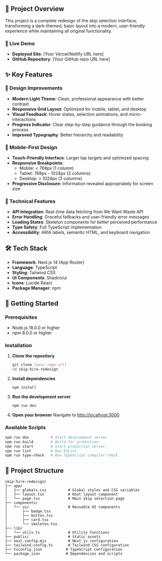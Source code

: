 ## 🎯 Project Overview

This project is a complete redesign of the skip selection interface, transforming a dark-themed, basic layout into a modern, user-friendly experience while maintaining all original functionality.

### 🔗 Live Demo
- **Deployed Site**: [Your Vercel/Netlify URL here]
- **GitHub Repository**: [Your GitHub repo URL here]

## ✨ Key Features

### 🎨 Design Improvements
- **Modern Light Theme**: Clean, professional appearance with better contrast
- **Responsive Grid Layout**: Optimized for mobile, tablet, and desktop
- **Visual Feedback**: Hover states, selection animations, and micro-interactions
- **Progress Indicator**: Clear step-by-step guidance through the booking process
- **Improved Typography**: Better hierarchy and readability

### 📱 Mobile-First Design
- **Touch-Friendly Interface**: Larger tap targets and optimized spacing
- **Responsive Breakpoints**: 
  - Mobile: < 768px (1 column)
  - Tablet: 768px - 1024px (2 columns)
  - Desktop: > 1024px (3 columns)
- **Progressive Disclosure**: Information revealed appropriately for screen size

### 🚀 Technical Features
- **API Integration**: Real-time data fetching from We Want Waste API
- **Error Handling**: Graceful fallbacks and user-friendly error messages
- **Loading States**: Skeleton components for better perceived performance
- **Type Safety**: Full TypeScript implementation
- **Accessibility**: ARIA labels, semantic HTML, and keyboard navigation

## 🛠 Tech Stack

- **Framework**: Next.js 14 (App Router)
- **Language**: TypeScript
- **Styling**: Tailwind CSS
- **UI Components**: Shadcn/ui
- **Icons**: Lucide React
- **Package Manager**: npm

## 🚀 Getting Started

### Prerequisites
- Node.js 18.0.0 or higher
- npm 8.0.0 or higher

### Installation

1. **Clone the repository**
   ```bash
   git clone [your-repo-url]
   cd skip-hire-redesign
   ```

2. **Install dependencies**
   ```bash
   npm install
   ```

3. **Run the development server**
   ```bash
   npm run dev
   ```

4. **Open your browser**
   Navigate to [http://localhost:3000](http://localhost:3000)

### Available Scripts

```bash
npm run dev          # Start development server
npm run build        # Build for production
npm run start        # Start production server
npm run lint         # Run ESLint
npm run type-check   # Run TypeScript compiler check
```

## 📁 Project Structure

```
skip-hire-redesign/
├── app/
│   ├── globals.css          # Global styles and CSS variables
│   ├── layout.tsx           # Root layout component
│   └── page.tsx             # Main skip selection page
├── components/
│   └── ui/                  # Reusable UI components
│       ├── badge.tsx
│       ├── button.tsx
│       ├── card.tsx
│       └── skeleton.tsx
├── lib/
│   └── utils.ts             # Utility functions
├── public/                  # Static assets
├── next.config.mjs          # Next.js configuration
├── tailwind.config.ts       # Tailwind CSS configuration
├── tsconfig.json           # TypeScript configuration
└── package.json            # Dependencies and scripts
```
